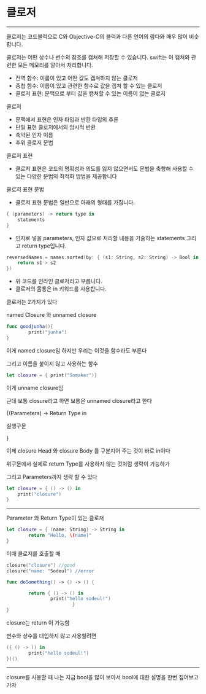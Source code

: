 # 클로저

---

클로저는 코드블럭으로 C와 Objective-C의 블럭과 다른 언어의 람다와 매우 많이 비슷합니다.

클로저는 어떤 상수나 변수의 참조를 캡쳐해 저장할 수 있습니다. swift는 이 캡쳐와 관련한 모든 메모리를 알아서 처리합니다.

- 전역 함수: 이름이 있고 어떤 값도 캡쳐하지 않는 클로저
- 중첩 함수: 이름이 있고 관련한 함수로 값을 캡쳐 할 수 있는 클로저
- 클로저 표현: 문맥으로 부터 값을 캡쳐할 수 있는 이름이 없는 클로저

클로저

- 문맥에서 표현은 인자 타입과 반환 타입의 추론
- 단일 표현 클로저에서의 암시적 반환
- 축약된 인자 이름
- 후위 클로저 문법

클로저 표현

- 클로저 표현은 코드의 명확성과 의도를 잃지 않으면서도 문법을 축향해 사용할 수 있는 다양한 문법의 최적화 방법을 제공합니다

클로저 표현 문법

- 클로저 표현 문법은 일반으로 아래의 형태를 가집니다.

```swift
{ (parameters) -> return type in
    statements
}
```

- 인자로 넣을 parameters, 인자 값으로 처리할 내용을 기술하는 statements 그리고 return type입니다.

```swift
reversedNames = names.sorted(by: { (s1: String, s2: String) -> Bool in
    return s1 > s2
})
```

- 위 코드를 인라인 클로저라고 부릅니다.
- 클로저의 몸통은 in 키워드를 사용합니다.

클로저는 2가지가 있다

named Closure 와 unnamed closure

```swift
func goodjunha(){
        print("junha")
}
```

이게 named closure임 하지만 우리는 이것을 함수라도 부른다

그리고 이름을 붙이지 않고 사용하는 함수

```swift
let closure = { print("Somaker")}
```

이게 unname closure임 

근데 보통 closure라고 하면 보통은 unnamed closure라고 한다

{(Parameters) → Return Type in

실행구문

}

이제 closure Head 와 closure Body 를 구분지어 주는 것이 바로 in이다

위구문에서 실제로 return Type를 사용하지 않는 것처럼 생략이 가능하가

그리고 Parameters까지 생략 할 수 있다

```swift
let closure = { () -> () in
    print("closure")
}
```

---

Parameter 와 Return Type이 있는 클로저

```swift
let closure = { (name: String) -> String in 
        return "Hello, \(name)"
}
```

이때 클로저를 호출할 때 

```swift
closure("closure") //good
closure("name: "Sodeul") //error
```

```swift
func doSomething() -> () -> () {

        return { () -> () in
                print("hello sodeul!")
                        }
} 
```

closure는 return 이 가능함

변수와 상수를 대입하지 않고 사용할려면

```swift
({ () -> () in
        print("hello sodeul!")
})()
```

---

closure를 사용할 때 나는 지금 bool을 많이 보아서 bool에 대한 설명을 한번 짚어보고 가자
